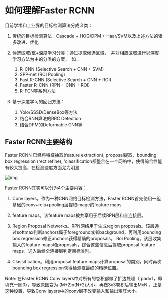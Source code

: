 # 如何理解Faster RCNN

目前学术和工业界的目标检测算法分成３类：

1. 传统的目标检测算法：Cascade + HOG/DPM + Haar/SVM以及上述方法的诸多改进、优化
2. 候选区域/框+深度学习分类：通过提取候选区域，　并对相应区域进行以深度学习方法为主的分类的方案，　如：
   1. R-CNN (Selective Search + CNN + SVM)
   2. SPP-net (ROI Pooling)
   3. Fast R-CNN (Selective Search + CNN + ROI)
   4. Faster R-CNN (RPN + CNN + ROI)
   5. R-FCN等系列方法

3. 基于深度学习的回归方法：　
   1. Yolo/SSSD/DenseBox等方法
   2. 结合RNN算法的RRC Detection
   3. 结合DPM的Deformable CNN等

## Faster RCNN主要结构

Faster RCNN 已经将特征抽取(feature extraction), proposal提取，bounding box regression (rect refine), 'classification都整合在一个网络中，使得综合性能有较大提高，在检测速度方面尤为明显

![img](https://julyedu-img.oss-cn-beijing.aliyuncs.com/quesbase64155421007015280035.jpg)

Faster RCNN其实可以分为4个主要内容：

1. Conv layers。作为一种CNN网络目标检测方法，Faster RCNN首先使用一组基础的conv+relu+pooling层提取image的feature maps

2. feature maps。该feature maps被共享用于后续RPN层和全连接层。

3. Region Proposal Networks。RPN网络用于生成region proposals。该层通过softmax判断anchors属于foreground或者background，再利用bounding box regression修正anchors获得精确的proposals。
   Roi Pooling。该层收集输入的feature maps和proposals，综合这些信息后提取proposal feature maps，送入后续全连接层判定目标类别。

4. Classification。利用proposal feature maps计算proposal的类别，同时再次bounding box regression获得检测框最终的精确位置。

   

Note: 在Faster RCNN Conv layers中对所有的卷积都做了扩边处理（ pad=1，即填充一圈0），导致原图变为 (M+2)x(N+2)大小，再做3x3卷积后输出MxN 。正是这种设置，导致Conv layers中的conv层不改变输入和输出矩阵大小。

